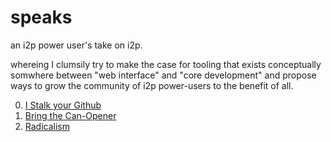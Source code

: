 # speaks
an i2p power user's take on i2p.

whereing I clumsily try to make the case for tooling that exists conceptually
somwhere between "web interface" and "core development" and propose ways to
grow the community of i2p power-users to the benefit of all.

  0. [I Stalk your Github](I_STALK.md)
  1. [Bring the Can-Opener](I_STOLE_IT_FROM_SADIE.md)
  2. [Radicalism](GET_REAL.md)

